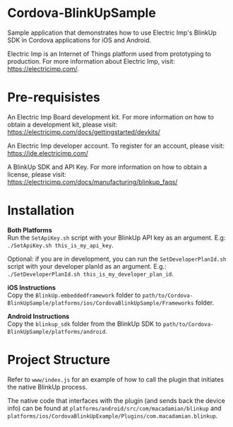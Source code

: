 # Cordova-BlinkUpSample
Sample application that demonstrates how to use Electric Imp's BlinkUp SDK in Cordova applications for iOS and Android.

Electric Imp is an Internet of Things platform used from prototyping to production. For more information about Electric Imp, visit: https://electricimp.com/. 

# Pre-requisistes
An Electric Imp Board development kit. For more information on how to obtain a development kit, please visit: https://electricimp.com/docs/gettingstarted/devkits/ 

An Electric Imp developer account. To register for an account, please visit: https://ide.electricimp.com/

A BlinkUp SDK and API Key. For more information on how to obtain a license, please visit: https://electricimp.com/docs/manufacturing/blinkup_faqs/

# Installation
**Both Platforms**<br>
Run the `SetApiKey.sh` script with your BlinkUp API key as an argument. E.g: `./SetApiKey.sh this_is_my_api_key`.

Optional: if you are in development, you can run the `SetDeveloperPlanId.sh` script with your developer planId as an argument. E.g.: `./SetDeveloperPlanId.sh this_is_my_developer_plan_id`.

**iOS Instructions**<br>
Copy the `BlinkUp.embeddedframework` folder to `path/to/Cordova-BlinkUpSample/platforms/ios/CordovaBlinkUpSample/Frameworks` folder.

**Android Instructions**<br>
Copy the `blinkup_sdk` folder from the BlinkUp SDK to `path/to/Cordova-BlinkUpSample/platforms/android`. 

# Project Structure
Refer to `www/index.js` for an example of how to call the plugin that initiates the native BlinkUp process. 

The native code that interfaces with the plugin (and sends back the device info) can be found at `platforms/android/src/com/macadamian/blinkup` and `platforms/ios/CordovaBlinkUpExample/Plugins/com.macadamian.blinkup`.
